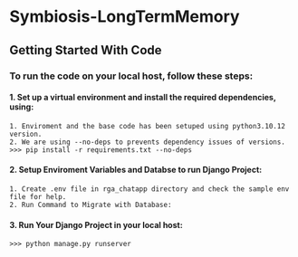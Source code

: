 # Symbiosis-LongTermMemory



## Getting Started With Code

### To run the code on your local host, follow these steps:

#### 1. Set up a virtual environment and install the required dependencies, using:
    1. Enviroment and the base code has been setuped using python3.10.12 version.
    2. We are using --no-deps to prevents dependency issues of versions.
    >>> pip install -r requirements.txt --no-deps

#### 2. Setup Enviroment Variables and Databse to run Django Project:
    1. Create .env file in rga_chatapp directory and check the sample env file for help.
    2. Run Command to Migrate with Database:

#### 3. Run Your Django Project in your local host:
    >>> python manage.py runserver
